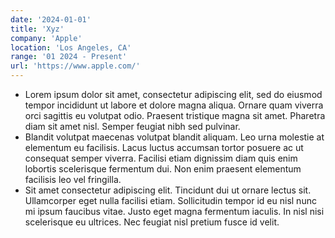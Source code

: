 ```yaml
---
date: '2024-01-01'
title: 'Xyz'
company: 'Apple'
location: 'Los Angeles, CA'
range: '01 2024 - Present'
url: 'https://www.apple.com/'
---
```


- Lorem ipsum dolor sit amet, consectetur adipiscing elit, sed do eiusmod tempor incididunt ut labore et dolore magna aliqua. Ornare quam viverra orci sagittis eu volutpat odio. Praesent tristique magna sit amet. Pharetra diam sit amet nisl. Semper feugiat nibh sed pulvinar.
- Blandit volutpat maecenas volutpat blandit aliquam. Leo urna molestie at elementum eu facilisis. Lacus luctus accumsan tortor posuere ac ut consequat semper viverra. Facilisi etiam dignissim diam quis enim lobortis scelerisque fermentum dui. Non enim praesent elementum facilisis leo vel fringilla.
- Sit amet consectetur adipiscing elit. Tincidunt dui ut ornare lectus sit. Ullamcorper eget nulla facilisi etiam. Sollicitudin tempor id eu nisl nunc mi ipsum faucibus vitae. Justo eget magna fermentum iaculis. In nisl nisi scelerisque eu ultrices. Nec feugiat nisl pretium fusce id velit.
